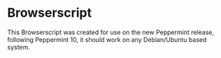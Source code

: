 # Browserscript
This Browserscript was created for use on the new Peppermint release, following Peppermint 10, it should work on any Debian/Ubuntu based system.
